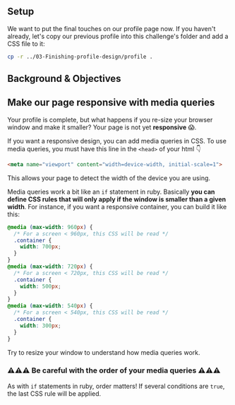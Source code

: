 ## Setup

We want to put the final touches on our profile page now. If you haven't already, let's copy our previous profile into this challenge's folder and add a CSS file to it:

```bash
cp -r ../03-Finishing-profile-design/profile .
```

## Background & Objectives

## Make our page responsive with media queries

Your profile is complete, but what happens if you re-size your browser window and make it smaller? Your page is not yet **responsive** 😱.

If you want a responsive design, you can add media queries in CSS. To use media queries, you must have this line in the `<head>` of your html 👇

```html
<meta name="viewport" content="width=device-width, initial-scale=1">
```

 This allows your page to detect the width of the device you are using.

 Media queries work a bit like an `if` statement in ruby. Basically **you can define CSS rules that will only apply if the window is smaller than a given width**. For instance, if you want a responsive container, you can build it like this:


```css
@media (max-width: 960px) {
  /* For a screen < 960px, this CSS will be read */
  .container {
    width: 700px;
  }
}
@media (max-width: 720px) {
  /* For a screen < 720px, this CSS will be read */
  .container {
    width: 500px;
  }
}
@media (max-width: 540px) {
  /* For a screen < 540px, this CSS will be read */
  .container {
    width: 300px;
  }
}
```

Try to resize your window to understand how media queries work.

### ⚠️⚠️⚠️ Be careful with the order of your media queries ⚠️⚠️⚠️

As with `if` statements in ruby, order matters! If several conditions are `true`, the last CSS rule will be applied.
